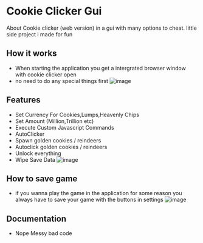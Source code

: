 # Cookie Clicker Gui
About
Cookie clicker (web version) in a gui with many options to cheat. little side project i made for fun

## How it works
- When starting the application you get a intergrated browser window with cookie clicker open
- no need to do any special things first
![image](https://github.com/Auora0/CookieClickerCheatGui/assets/157948551/c778ea99-7c87-4058-81cd-8af43666b7df)

## Features
- Set Currency For Cookies,Lumps,Heavenly Chips
- Set Amount (Million,Trillion etc)
- Execute Custom Javascript Commands
- AutoClicker
- Spawn golden cookies / reindeers
- Autoclick golden cookies / reindeers
- Unlock everything
- Wipe Save Data
![image](https://github.com/Auora0/CookieClickerCheatGui/assets/157948551/5f9f265a-63ac-4aae-ab44-9180427b7aaa)


## How to save game
- if you wanna play the game in the application for some reason you always have to save your game with the buttons in settings
![image](https://github.com/Auora0/CookieClickerCheatGui/assets/157948551/16a7ef2d-373c-4a79-a1ba-db176a166bcb)

## Documentation
- Nope Messy bad code
